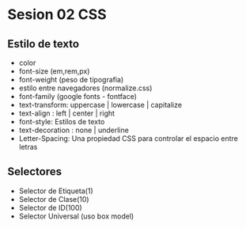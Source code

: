 # Sesion 02 CSS

## Estilo de texto

- color
- font-size (em,rem,px)
- font-weight (peso de tipografia)
- estilo entre navegadores (normalize.css)
- font-family (google fonts - fontface)
- text-transform: uppercase | lowercase | capitalize
- text-align : left | center | right
- font-style: Estilos de texto
- text-decoration : none | underline
- Letter-Spacing: Una propiedad CSS para controlar el espacio entre letras

## Selectores

- Selector de Etiqueta(1)
- Selector de Clase(10)
- Selector de ID(100)
- Selector Universal (uso box model)

